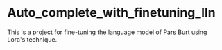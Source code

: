 # Auto_complete_with_finetuning_lln
This is a project for fine-tuning the language model of Pars Burt using Lora's technique.
